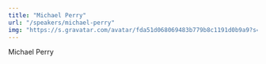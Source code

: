 ```yaml
---
title: "Michael Perry"
url: "/speakers/michael-perry"
img: "https://s.gravatar.com/avatar/fda51d068069483b779b8c1191d0b9a9?s=80"
---
```


Michael Perry